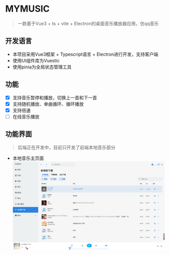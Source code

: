 # MYMUSIC

> 一款基于Vue3 + ts + vite + Electron的桌面音乐播放器应用，仿qq音乐

## 开发语言

- 本项目采用Vue3框架 + Typescript语言 + Electron进行开发，支持客户端
- 使用UI组件库为Vuestic
- 使用pinia为全局状态管理工具

## 功能

- [x] 支持音乐暂停和播放，切换上一首和下一首
- [x] 支持随机播放、单曲循环、循环播放
- [x] 支持倍速
- [ ] 在线音乐播放

## 功能界面
> 后端正在开发中，目前只开发了前端本地音乐部分
- 本地音乐主页面
![本地图片](src/assets/截图20250603025027.png "本地音乐主页面")
